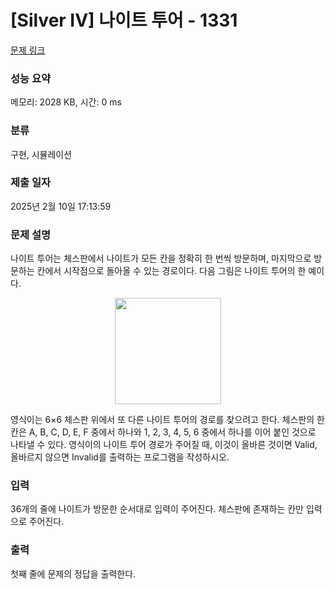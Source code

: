 # [Silver IV] 나이트 투어 - 1331 

[문제 링크](https://www.acmicpc.net/problem/1331) 

### 성능 요약

메모리: 2028 KB, 시간: 0 ms

### 분류

구현, 시뮬레이션

### 제출 일자

2025년 2월 10일 17:13:59

### 문제 설명

<p>나이트 투어는 체스판에서 나이트가 모든 칸을 정확히 한 번씩 방문하며, 마지막으로 방문하는 칸에서 시작점으로 돌아올 수 있는 경로이다. 다음 그림은 나이트 투어의 한 예이다.</p>

<p style="text-align: center;"><img alt="" src="https://www.acmicpc.net/upload/201004/chee.JPG" style="height:170px; width:170px"></p>

<p>영식이는 6×6 체스판 위에서 또 다른 나이트 투어의 경로를 찾으려고 한다. 체스판의 한 칸은 A, B, C, D, E, F 중에서 하나와 1, 2, 3, 4, 5, 6 중에서 하나를 이어 붙인 것으로 나타낼 수 있다. 영식이의 나이트 투어 경로가 주어질 때, 이것이 올바른 것이면 Valid, 올바르지 않으면 Invalid를 출력하는 프로그램을 작성하시오.</p>

### 입력 

 <p>36개의 줄에 나이트가 방문한 순서대로 입력이 주어진다. 체스판에 존재하는 칸만 입력으로 주어진다.</p>

### 출력 

 <p>첫째 줄에 문제의 정답을 출력한다.</p>


